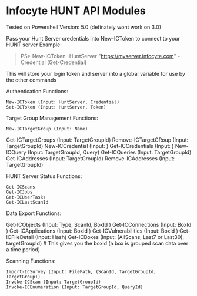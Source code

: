 # Infocyte HUNT API Modules
Tested on Powershell Version: 5.0 (definately wont work on 3.0)

Pass your Hunt Server credentials into New-ICToken to connect to your HUNT server
Example:
> PS> New-ICToken -HuntServer "https://myserver.infocyte.com" -Credential (Get-Credential)

This will store your login token and server into a global variable for use by the other commands

Authentication Functions:

    New-ICToken (Input: HuntServer, Credential)
    Set-ICToken (Input: HuntServer, Token)

Target Group Management Functions:

	New-ICTargetGroup (Input: Name)
  Get-ICTargetGroups (Input: TargetGroupId)
  Remove-ICTargetGRoup (Input: TargetGroupId)
  New-ICCredential (Input: )
  Get-ICCredentials (Input: )
  New-ICQuery (Input: TargetGroupId, Query)
  Get-ICQueries (Input: TargetGroupId)
  Get-ICAddresses (Input: TargetGroupId)
  Remove-ICAddresses (Input: TargetGroupId)


HUNT Server Status Functions:

    Get-ICScans
    Get-ICJobs
    Get-ICUserTasks
    Get-ICLastScanId

Data Export Functions:

  Get-ICObjects (Input: Type, ScanId, BoxId )
	Get-ICConnections (Input: BoxId )
	Get-ICApplications (Input: BoxId )
	Get-ICVulnerabilities (Input: BoxId )
	Get-ICFileDetail (Input: Hash)
	Get-ICBoxes (Input: (AllScans, Last7 or Last30), targetGroupId)  # This gives you the boxid (a box is grouped scan data over a time period)

Scanning Functions:

	Import-ICSurvey (Input: FilePath, (ScanId, TargetGroupId, TargetGroup))
	Invoke-ICScan (Input: TargetGroupId)
	Invoke-ICEnumeration (Input: TargetGroupId, QueryId)
